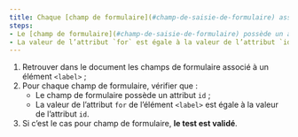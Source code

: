 ```yaml
---
title: Chaque [champ de formulaire](#champ-de-saisie-de-formulaire) associé à une balise `<label>` ayant un attribut `for`, vérifie-t-il ces conditions ?
steps:
- Le [champ de formulaire](#champ-de-saisie-de-formulaire) possède un attribut `id` ;
- La valeur de l’attribut `for` est égale à la valeur de l’attribut `id` du [champ de formulaire](#champ-de-saisie-de-formulaire) associé.
---
```


1. Retrouver dans le document les champs de formulaire associé à un élément `<label>` ;
2. Pour chaque champ de formulaire, vérifier que :
      * Le champ de formulaire possède un attribut `id` ;
      * La valeur de l’attribut `for` de l’élément `<label>` est égale à la valeur de l’attribut `id`.
3. Si c’est le cas pour champ de formulaire, **le test est validé**.